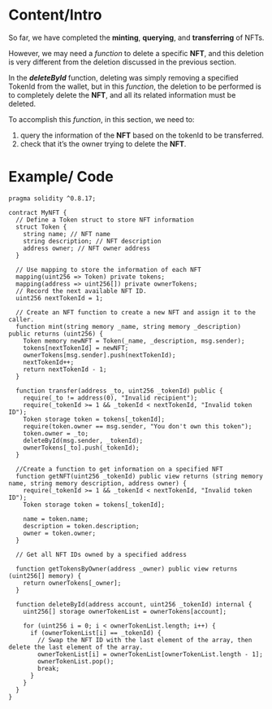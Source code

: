 # Content/Intro

So far, we have completed the **minting**, **querying**, and **transferring** of NFTs.

However, we may need a *function* to delete a specific **NFT**, and this deletion is very different from the deletion discussed in the previous section.

In the ***deleteById*** function, deleting was simply removing a specified TokenId from the wallet, but in this *function*, the deletion to be performed is to completely delete the **NFT**, and all its related information must be deleted. 

To accomplish this *function*, in this section, we need to:

1. query the information of the **NFT** based on the tokenId to be transferred.
2. check that it’s the owner trying to delete the **NFT**.

# Example/ Code

```solidity
pragma solidity ^0.8.17;

contract MyNFT {
  // Define a Token struct to store NFT information
  struct Token {
    string name; // NFT name
    string description; // NFT description
    address owner; // NFT owner address
  }

  // Use mapping to store the information of each NFT
  mapping(uint256 => Token) private tokens;
  mapping(address => uint256[]) private ownerTokens;
  // Record the next available NFT ID.
  uint256 nextTokenId = 1;

  // Create an NFT function to create a new NFT and assign it to the caller.
  function mint(string memory _name, string memory _description) public returns (uint256) {
    Token memory newNFT = Token(_name, _description, msg.sender);
    tokens[nextTokenId] = newNFT;
    ownerTokens[msg.sender].push(nextTokenId);
    nextTokenId++;
    return nextTokenId - 1;
  }

  function transfer(address _to, uint256 _tokenId) public {
    require(_to != address(0), "Invalid recipient");
    require(_tokenId >= 1 && _tokenId < nextTokenId, "Invalid token ID");
    Token storage token = tokens[_tokenId];
    require(token.owner == msg.sender, "You don't own this token");
    token.owner = _to;
    deleteById(msg.sender, _tokenId);
    ownerTokens[_to].push(_tokenId);
  }

  //Create a function to get information on a specified NFT
  function getNFT(uint256 _tokenId) public view returns (string memory name, string memory description, address owner) {
    require(_tokenId >= 1 && _tokenId < nextTokenId, "Invalid token ID");
    Token storage token = tokens[_tokenId];

    name = token.name;
    description = token.description;
    owner = token.owner;
  }

  // Get all NFT IDs owned by a specified address

  function getTokensByOwner(address _owner) public view returns (uint256[] memory) {
    return ownerTokens[_owner];
  }

  function deleteById(address account, uint256 _tokenId) internal {
    uint256[] storage ownerTokenList = ownerTokens[account];

    for (uint256 i = 0; i < ownerTokenList.length; i++) {
      if (ownerTokenList[i] == _tokenId) {
        // Swap the NFT ID with the last element of the array, then delete the last element of the array.
        ownerTokenList[i] = ownerTokenList[ownerTokenList.length - 1];
        ownerTokenList.pop();
        break;
      }
    }
  }
}
```